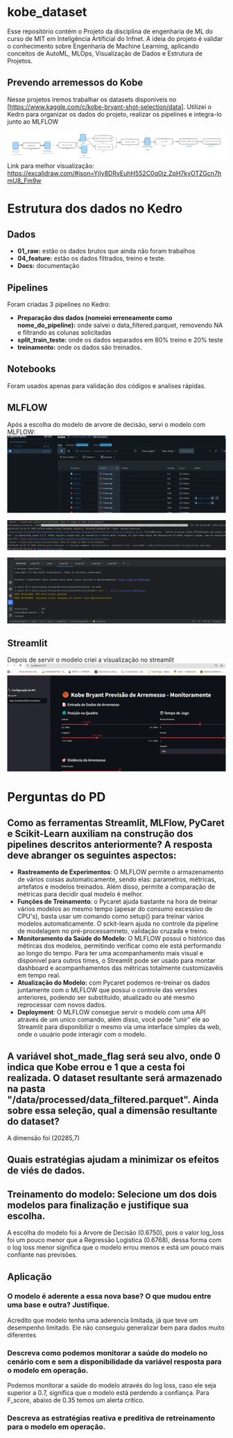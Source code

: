 # kobe_dataset
Esse repositório contém o Projeto da disciplina de engenharia de ML do curso de MIT em Inteligência Artificial do Infnet.
A ideia do projeto é validar o conhecimento sobre Engenharia de Machine Learning, aplicando conceitos de AutoML, MLOps, Visualização de Dados e Estrutura de Projetos. 

## Prevendo arremessos do Kobe 
Nesse projetos iremos trabalhar os datasets disponíveis no  [https://www.kaggle.com/c/kobe-bryant-shot-selection/data]. Utilizei o Kedro para organizar os dados do projeto, realizar os pipelines e integra-lo junto ao MLFLOW

![Estrutura do projeto](https://github.com/Annallisboa/eng_ml_25/blob/main/diagrama.png)
Link para melhor visualização: https://excalidraw.com/#json=YjIy8DRvEuhH552C0q0iz,ZpH7kyOTZGcn7hmU8_Fm9w

# Estrutura dos dados no Kedro
## Dados
- **01_raw:** estão os dados brutos que ainda não foram trabalhos
- **04_feature:** estão os dados filtrados, treino e teste.  
- **Docs:** documentação

## Pipelines
Foram criadas 3 pipelines no Kedro:
- **Preparação dos dados (nomeiei erreneamente como nome_do_pipeline):** onde salvei o data_filtered.parquet, removendo NA e filtrando as colunas solicitadas
- **split_train_teste:** onde os dados separados em 80% treino e 20% teste
- **treinamento:** onde os dados são treinados. 

## Notebooks
Foram usados apenas para validação dos códigos e analises rápidas. 

## MLFLOW
Após a escolha do modelo de arvore de decisão, servi o modelo com MLFLOW:
![Modelos Treinados](https://github.com/Annallisboa/eng_ml_25/blob/main/Modelos%20treinados%20mlflow.png)

![Servindo o Modelo na porta 5001](https://github.com/Annallisboa/eng_ml_25/blob/main/modelo%20servido%20na%20porta%205001.png)

![Validando a API do Modelo](https://github.com/Annallisboa/eng_ml_25/blob/main/validando%20a%20api%20do%20modelo.png)

## Streamlit
Depois de servir o modelo criei a visualização no streamlit 
![Visualização do Modelo](https://github.com/Annallisboa/eng_ml_25/blob/main/streamlit%20do%20kobe.png)



# Perguntas do PD  
## Como as ferramentas Streamlit, MLFlow, PyCaret e Scikit-Learn auxiliam na construção dos pipelines descritos anteriormente? A resposta deve abranger os seguintes aspectos:

- **Rastreamento de Experimentos**: O MLFLOW permite o armazenamento de vários coisas automaticamente, sendo elas: parametros, métricas, artefatos e modelos treinados. Além disso, permite a comparação de métricas para decidir qual modelo é melhor. 
- **Funções de Treinamento**: o Pycaret ajuda bastante na hora de treinar vários modelos ao mesmo tempo (apesar do consumo excessivo de CPU's), basta usar um comando como setup() para treinar vários modelos automaticamente. O sckit-learn ajuda no controle da pipeline de modelagem no pré-processamneto, validação cruzada e treino.
- **Monitoramento da Saúde do Modelo**: O MLFLOW possui o histórico das métircas dos modelos, permitindo verificar como ele está performando ao longo do tempo. Para ter uma acompanhamento mais visual e disponivel para outros times, o Streamlit pode ser usado para montar dashboard e acompanhamentos das métricas totalmente customizavéis em tempo real. 
- **Atualização do Modelo:** com Pycaret podemos re-treinar os dados juntamente com o MLFLOW que possui o controle das versões anteriores, podendo ser substituido, atualizado ou até mesmo reprocessar com novos dados.
- **Deployment**: O MLFLOW consegue servir o modelo com uma API através de um unico comando, além disso, você pode "unir" ele ao Streamlit para disponibilizr o mesmo via uma interface simples da web, onde o usuário pode interagir com o modelo.

## A variável shot_made_flag será seu alvo, onde 0 indica que Kobe errou e 1 que a cesta foi realizada. O dataset resultante será armazenado na pasta "/data/processed/data_filtered.parquet". Ainda sobre essa seleção, qual a dimensão resultante do dataset?
A dimensão foi (20285,7)

## Quais estratégias ajudam a minimizar os efeitos de viés de dados.

## Treinamento do modelo: Selecione um dos dois modelos para finalização e justifique sua escolha.
A escolha do modelo foi a Arvore de Decisão (0.6750), pois o valor log_loss foi um pouco menor que a Regressão Logistica (0.6768), dessa forma com o log loss menor significa que o modelo errou menos e está um pouco mais confiante nas previsões. 

## Aplicação
### O modelo é aderente a essa nova base? O que mudou entre uma base e outra? Justifique.
Acredito que modelo tenha uma aderencia limitada, já que teve um desempenho limitado. Ele não conseguiu generalizar bem para dados muito diferentes

### Descreva como podemos monitorar a saúde do modelo no cenário com e sem a disponibilidade da variável resposta para o modelo em operação.
Podemos monitorar a saúde do modelo através do log loss, caso ele seja superior a 0.7, significa que o modelo está perdendo a confiança. Para F_score, abaixo de 0.35 temos um alerta crítico. 

### Descreva as estratégias reativa e preditiva de retreinamento para o modelo em operação.

